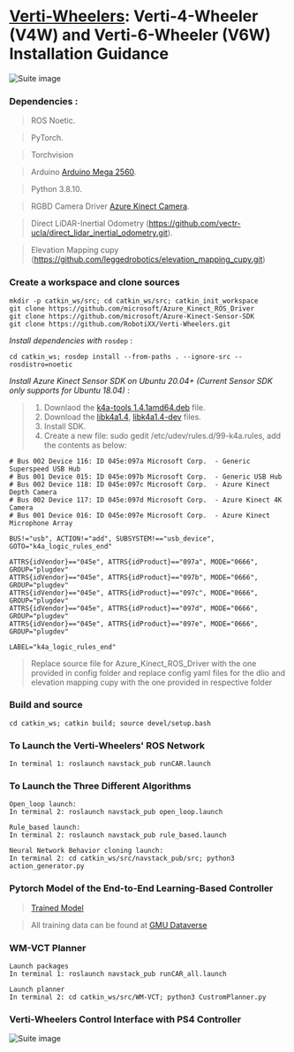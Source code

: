 # [Verti-Wheelers](https://cs.gmu.edu/~xiao/Research/Verti-Wheelers/): Verti-4-Wheeler (V4W) and Verti-6-Wheeler (V6W) Installation Guidance

![Suite image](https://github.com/RobotiXX/Verti-Wheelers/blob/main/Verti%20Wheelers.jpg)

### Dependencies :

> ROS Noetic.

> PyTorch.

> Torchvision

> Arduino [Arduino Mega 2560](https://docs.arduino.cc/software/ide-v1/tutorials/Linux).

> Python 3.8.10.

> RGBD Camera Driver [Azure Kinect Camera](https://github.com/microsoft/Azure_Kinect_ROS_Driver).

> Direct LiDAR-Inertial Odometry (https://github.com/vectr-ucla/direct_lidar_inertial_odometry.git).

> Elevation Mapping cupy (https://github.com/leggedrobotics/elevation_mapping_cupy.git) 

### Create a workspace and clone sources

```
mkdir -p catkin_ws/src; cd catkin_ws/src; catkin_init_workspace
git clone https://github.com/microsoft/Azure_Kinect_ROS_Driver
git clone https://github.com/microsoft/Azure-Kinect-Sensor-SDK
git clone https://github.com/RobotiXX/Verti-Wheelers.git
```

*Install dependencies with* `rosdep` : 
```
cd catkin_ws; rosdep install --from-paths . --ignore-src --rosdistro=noetic
```

*Install Azure Kinect Sensor SDK on Ubuntu 20.04+ (Current Sensor SDK only supports for Ubuntu 18.04)* :
> 1. Downlaod the [k4a-tools 1.4.1amd64.deb](https://packages.microsoft.com/ubuntu/18.04/prod/pool/main/k/k4a-tools/) file.
> 2. Download the [libk4a1.4](https://packages.microsoft.com/ubuntu/18.04/prod/pool/main/libk/), [libk4a1.4-dev](https://packages.microsoft.com/ubuntu/18.04/prod/pool/main/libk/) files.
> 3. Install SDK.
> 4. Create a new file: sudo gedit /etc/udev/rules.d/99-k4a.rules, add the contents as below:
```
# Bus 002 Device 116: ID 045e:097a Microsoft Corp.  - Generic Superspeed USB Hub
# Bus 001 Device 015: ID 045e:097b Microsoft Corp.  - Generic USB Hub
# Bus 002 Device 118: ID 045e:097c Microsoft Corp.  - Azure Kinect Depth Camera
# Bus 002 Device 117: ID 045e:097d Microsoft Corp.  - Azure Kinect 4K Camera
# Bus 001 Device 016: ID 045e:097e Microsoft Corp.  - Azure Kinect Microphone Array

BUS!="usb", ACTION!="add", SUBSYSTEM!=="usb_device", GOTO="k4a_logic_rules_end"

ATTRS{idVendor}=="045e", ATTRS{idProduct}=="097a", MODE="0666", GROUP="plugdev"
ATTRS{idVendor}=="045e", ATTRS{idProduct}=="097b", MODE="0666", GROUP="plugdev"
ATTRS{idVendor}=="045e", ATTRS{idProduct}=="097c", MODE="0666", GROUP="plugdev"
ATTRS{idVendor}=="045e", ATTRS{idProduct}=="097d", MODE="0666", GROUP="plugdev"
ATTRS{idVendor}=="045e", ATTRS{idProduct}=="097e", MODE="0666", GROUP="plugdev"

LABEL="k4a_logic_rules_end"
```
> Replace source file for Azure_Kinect_ROS_Driver with the one provided in config folder and replace config yaml files for the dlio and elevation mapping cupy with the one provided in respective folder 

### Build and source

```
cd catkin_ws; catkin build; source devel/setup.bash
```
### To Launch the Verti-Wheelers' ROS Network

```
In terminal 1: roslaunch navstack_pub runCAR.launch
```

### To Launch the Three Different Algorithms

```
Open_loop launch:
In terminal 2: roslaunch navstack_pub open_loop.launch

Rule_based launch:
In terminal 2: roslaunch navstack_pub rule_based.launch

Neural Network Behavior cloning launch:
In terminal 2: cd catkin_ws/src/navstack_pub/src; python3 action_generator.py
```
### Pytorch Model of the End-to-End Learning-Based Controller


> [Trained Model](https://github.com/RobotiXX/Verti-Wheelers/blob/main/navstack_pub/src/model_big_good.pt)

> All training data can be found at [GMU Dataverse](https://dataverse.orc.gmu.edu/dataset.xhtml?persistentId=doi:10.13021/orc2020/QSN50Q)

### WM-VCT Planner

```
Launch packages
In terminal 1: roslaunch navstack_pub runCAR_all.launch

Launch planner
In terminal 2: cd catkin_ws/src/WM-VCT; python3 CustromPlanner.py
```

### Verti-Wheelers Control Interface with PS4 Controller
![Suite image](https://github.com/RobotiXX/Verti-Wheelers/blob/main/Joystick%20control.jpg)
